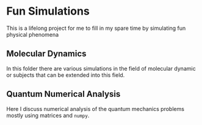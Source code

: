 # Fun Simulations
This is a lifelong project for me to fill in my spare time by simulating fun physical phenomena

## Molecular Dynamics
In this folder there are various simulations in the field of molecular dynamic or subjects that can be extended into this field.

## Quantum Numerical Analysis
Here I discuss numerical analysis of the quantum mechanics problems mostly using matrices and `numpy`.
